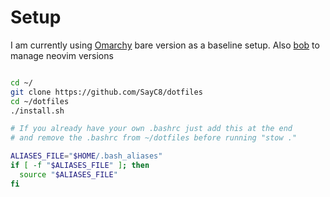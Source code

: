 # Setup

I am currently using [Omarchy](https://omarchy.org/) bare version as a baseline setup.
Also [bob](https://github.com/MordechaiHadad/bob) to manage neovim versions

```bash

cd ~/
git clone https://github.com/SayC8/dotfiles
cd ~/dotfiles
./install.sh

# If you already have your own .bashrc just add this at the end
# and remove the .bashrc from ~/dotfiles before running "stow ."

ALIASES_FILE="$HOME/.bash_aliases"
if [ -f "$ALIASES_FILE" ]; then
  source "$ALIASES_FILE"
fi

```
